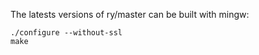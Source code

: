 The latests versions of ry/master can be built with mingw:
    
    ./configure --without-ssl
    make


